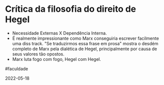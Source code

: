# Crítica da filosofia do direito de Hegel
- Necessidade Externas X Dependência Interna.
- É realmente impressionante como Marx conseguiria escrever facilmente uma diss track. "Se traduzirmos essa frase em prosa" mostra o desdém completo de Marx pela dialética de Hegel, principalmente por causa de seus valores tão opostos.
- Marx luta fogo com fogo, Hegel com Hegel.

#faculdade 

2022-05-18